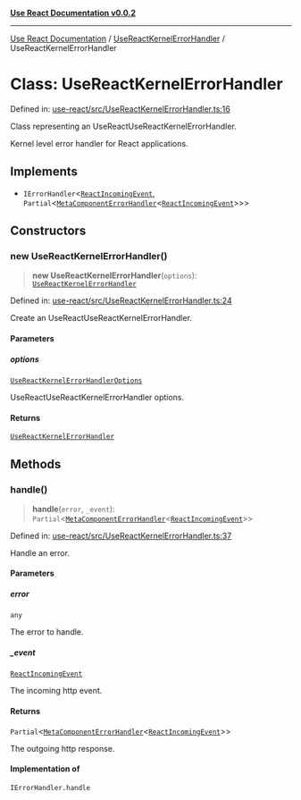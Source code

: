 [**Use React Documentation v0.0.2**](../../README.md)

***

[Use React Documentation](../../modules.md) / [UseReactKernelErrorHandler](../README.md) / UseReactKernelErrorHandler

# Class: UseReactKernelErrorHandler

Defined in: [use-react/src/UseReactKernelErrorHandler.ts:16](https://github.com/stonemjs/use-react/blob/48b0fa89405b138aef5b9a5bc1a85e12108c1404/src/UseReactKernelErrorHandler.ts#L16)

Class representing an UseReactUseReactKernelErrorHandler.

Kernel level error handler for React applications.

## Implements

- `IErrorHandler`\<[`ReactIncomingEvent`](../../declarations/type-aliases/ReactIncomingEvent.md), `Partial`\<[`MetaComponentErrorHandler`](../../declarations/interfaces/MetaComponentErrorHandler.md)\<[`ReactIncomingEvent`](../../declarations/type-aliases/ReactIncomingEvent.md)\>\>\>

## Constructors

### new UseReactKernelErrorHandler()

> **new UseReactKernelErrorHandler**(`options`): [`UseReactKernelErrorHandler`](UseReactKernelErrorHandler.md)

Defined in: [use-react/src/UseReactKernelErrorHandler.ts:24](https://github.com/stonemjs/use-react/blob/48b0fa89405b138aef5b9a5bc1a85e12108c1404/src/UseReactKernelErrorHandler.ts#L24)

Create an UseReactUseReactKernelErrorHandler.

#### Parameters

##### options

[`UseReactKernelErrorHandlerOptions`](../interfaces/UseReactKernelErrorHandlerOptions.md)

UseReactUseReactKernelErrorHandler options.

#### Returns

[`UseReactKernelErrorHandler`](UseReactKernelErrorHandler.md)

## Methods

### handle()

> **handle**(`error`, `_event`): `Partial`\<[`MetaComponentErrorHandler`](../../declarations/interfaces/MetaComponentErrorHandler.md)\<[`ReactIncomingEvent`](../../declarations/type-aliases/ReactIncomingEvent.md)\>\>

Defined in: [use-react/src/UseReactKernelErrorHandler.ts:37](https://github.com/stonemjs/use-react/blob/48b0fa89405b138aef5b9a5bc1a85e12108c1404/src/UseReactKernelErrorHandler.ts#L37)

Handle an error.

#### Parameters

##### error

`any`

The error to handle.

##### \_event

[`ReactIncomingEvent`](../../declarations/type-aliases/ReactIncomingEvent.md)

The incoming http event.

#### Returns

`Partial`\<[`MetaComponentErrorHandler`](../../declarations/interfaces/MetaComponentErrorHandler.md)\<[`ReactIncomingEvent`](../../declarations/type-aliases/ReactIncomingEvent.md)\>\>

The outgoing http response.

#### Implementation of

`IErrorHandler.handle`
